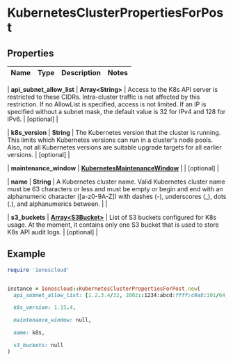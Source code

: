 # KubernetesClusterPropertiesForPost

## Properties

| Name | Type | Description | Notes |
| ---- | ---- | ----------- | ----- |

| **api_subnet_allow_list** | **Array&lt;String&gt;** | Access to the K8s API server is restricted to these CIDRs. Intra-cluster traffic is not affected by this restriction. If no AllowList is specified, access is not limited. If an IP is specified without a subnet mask, the default value is 32 for IPv4 and 128 for IPv6. | [optional] |

| **k8s_version** | **String** | The Kubernetes version that the cluster is running. This limits which Kubernetes versions can run in a cluster&#39;s node pools. Also, not all Kubernetes versions are suitable upgrade targets for all earlier versions. | [optional] |

| **maintenance_window** | [**KubernetesMaintenanceWindow**](KubernetesMaintenanceWindow.md) |  | [optional] |

| **name** | **String** | A Kubernetes cluster name. Valid Kubernetes cluster name must be 63 characters or less and must be empty or begin and end with an alphanumeric character ([a-z0-9A-Z]) with dashes (-), underscores (_), dots (.), and alphanumerics between. |  |

| **s3_buckets** | [**Array&lt;S3Bucket&gt;**](S3Bucket.md) | List of S3 buckets configured for K8s usage. At the moment, it contains only one S3 bucket that is used to store K8s API audit logs. | [optional] |

## Example

```ruby
require 'ionoscloud'


instance = Ionoscloud::KubernetesClusterPropertiesForPost.new(
  api_subnet_allow_list: [1.2.3.4/32, 2002::1234:abcd:ffff:c0a8:101/64, 1.2.3.4, 2002::1234:abcd:ffff:c0a8:101],

  k8s_version: 1.15.4,

  maintenance_window: null,

  name: k8s,

  s3_buckets: null
)
```

